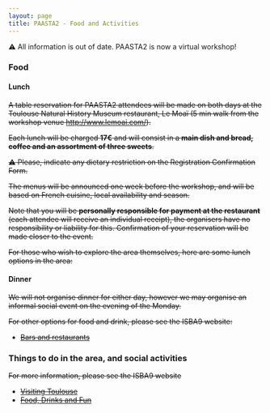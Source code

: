```yaml
---
layout: page
title: PAASTA2 - Food and Activities
---
```


⚠️ All information is out of date. PAASTA2 is now a virtual workshop!

### Food

#### Lunch

~~A table reservation for PAASTA2 attendees will be made on both days at the Toulouse Natural History Museum restaurant, Le Moaï (5 min walk from the workshop venue http://www.lemoai.com/).~~

~~Each lunch will be charged **17€** and will consist in a **main dish and bread, coffee and an assortment of three sweets**.~~

~~:warning: Please, indicate any dietary restriction on the Registration Confirmation Form.~~

~~The menus will be announced one week before the workshop, and will be based on French cuisine, local availability and season.~~

~~Note that you will be **personally responsible for payment at the restaurant** (each attendee will receive an individual receipt), the organisers have no responsibility or liability for this. Confirmation of your reservation will be made closer to the event.~~

~~For those who wish to explore the area themselves, here are some lunch options in the area:~~

<!-- <iframe src="https://www.google.com/maps/d/u/0/embed?mid=1Q-AOMIZz3-np8muacyH99jSsJyK5F1BS" width="640" height="480"></iframe> -->

#### Dinner

~~We will not organise dinner for either day, however we may organise an informal social event on the evening of the Monday.~~

~~For other options for food and drink, please see the ISBA9 website:~~

* [~~Bars and restaurants~~](https://isba9.sciencesconf.org/resource/page/id/7)

### Things to do in the area, and social activities

~~For more information, please see the ISBA9 website~~

* [~~Visiting Toulouse~~](https://isba9.sciencesconf.org/resource/page/id/18)
* [~~Food, Drinks and Fun~~](https://isba9.sciencesconf.org/resource/page/id/8)

